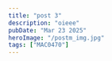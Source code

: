 ```yaml
---
title: "post 3"
description: "oieee"
pubDate: "Mar 23 2025"
heroImage: "/postm_img.jpg"
tags: ["MAC0470"]
---
```



